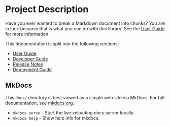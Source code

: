 # Project Description

Have you ever wanted to break a Markdown document into chunks?
You are in luck because that is what you can do with this library!
See the [User Guide](user-guide.md) for more information.

This documentation is split into the following sections:

* [User Guide](user-guide.md)
* [Developer Guide](development.md)
* [Release Notes](release-notes.md)
* [Deployment Guide](jenkins-cicd.md)


## MkDocs 

This `docs/` directory is best viewed as a simple web site via MkDocs.
For full documentation, see [mkdocs.org](https://www.mkdocs.org).

* `mkdocs serve` - Start the live-reloading docs server locally.
* `mkdocs help` - Show help info for mkdocs.
